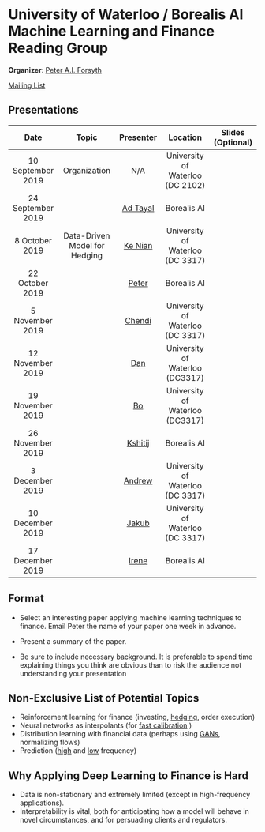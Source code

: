 # University of Waterloo / Borealis AI Machine Learning and Finance Reading Group

**Organizer**: [Peter A.I. Forsyth](mailto:peter.forsyth@borealisai.com)

 [Mailing List](https://lists.uwaterloo.ca/mailman/listinfo/ml-finance)

## Presentations

|Date| Topic | Presenter| Location| Slides (Optional) | 
|:----------------:|:----------------------------------------:|:----------:|:------:|:-------:|
| 10 September 2019 | Organization | N/A | University of Waterloo (DC 2102)| 
| 24 September 2019 | |[Ad Tayal](mailto:aditya.tayal@borealisai.com) | Borealis AI |
| 8 October 2019 |Data-Driven Model for Hedging | [Ke Nian](mailto:knian@uwaterloo.ca) | University of Waterloo (DC 3317) |
| 22 October 2019 || [Peter](mailto:peter.forsyth@borealisai.com)  | Borealis AI |
| 5 November 2019 | | [Chendi](mailto:chendi.ni@uwaterloo.ca)  | University of Waterloo  (DC 3317)|
| 12 November 2019 | |  [Dan](mailto:daniel.recoskie@borealisai.com) | University of Waterloo (DC3317)|
| 19 November 2019 | |  [Bo](mailto:bo.na@uwaterloo.ca) | University of Waterloo (DC3317)|
| 26 November 2019 | |  [Kshitij](mailto:kshitij.jain@borealisai.com) | Borealis AI|
| 3 December 2019 | |  [Andrew](mailto:andrew.na@uwaterloo.ca)  | University of Waterloo  (DC 3317) |
| 10 December 2019 | |  [Jakub](mailto:jakub.truszkowski@borealisai.com)  | University of Waterloo  (DC 3317) |
| 17 December 2019 | |  [Irene](mailto:yqhuang@uwaterloo.ca) | Borealis AI |

## Format

* Select an interesting paper applying machine learning techniques to finance. Email Peter the name of your paper one week in advance.

* Present a summary of the paper.

* Be sure to include necessary background.  It is preferable to spend time explaining things you think are obvious than to risk the audience not understanding your presentation

## Non-Exclusive List of Potential Topics
* Reinforcement learning for finance (investing, [hedging](https://arxiv.org/pdf/1802.03042.pdf), order execution)
* Neural networks as interpolants (for [fast calibration](https://arxiv.org/pdf/1901.09647.pdf) )
* Distribution learning with financial data (perhaps using [GANs](https://arxiv.org/pdf/1907.06673.pdf), normalizing flows)
* Prediction ([high](https://arxiv.org/pdf/1803.06917.pdf) and [low](http://dachxiu.chicagobooth.edu/download/ML.pdf) frequency)

## Why Applying Deep Learning to Finance is Hard
* Data is non-stationary and extremely limited (except in high-frequency applications).
* Interpretability is vital, both for anticipating how a model will behave in novel circumstances, and for persuading clients and regulators.
